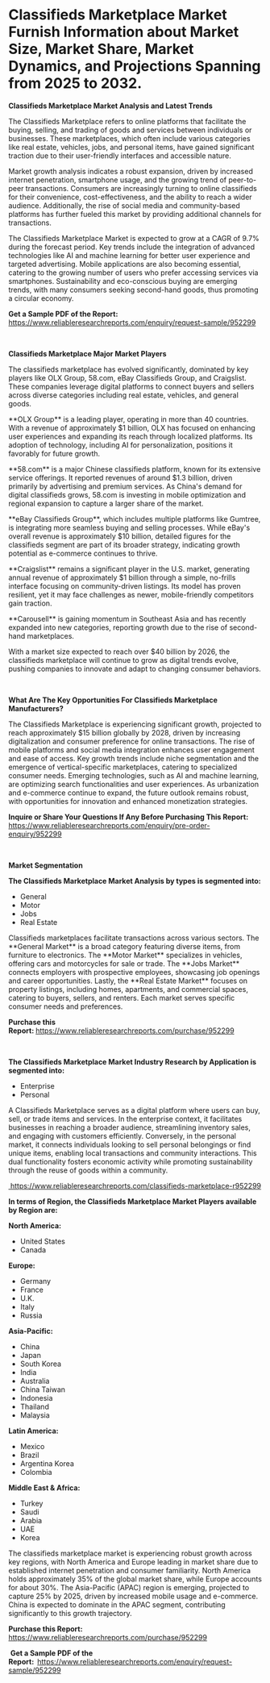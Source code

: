 <p><h1>Classifieds Marketplace Market Furnish Information about Market Size, Market Share, Market Dynamics, and Projections Spanning from 2025 to 2032.</h1></p><p><strong>Classifieds Marketplace Market Analysis and Latest Trends</strong></p>
<p><p>The Classifieds Marketplace refers to online platforms that facilitate the buying, selling, and trading of goods and services between individuals or businesses. These marketplaces, which often include various categories like real estate, vehicles, jobs, and personal items, have gained significant traction due to their user-friendly interfaces and accessible nature.</p><p>Market growth analysis indicates a robust expansion, driven by increased internet penetration, smartphone usage, and the growing trend of peer-to-peer transactions. Consumers are increasingly turning to online classifieds for their convenience, cost-effectiveness, and the ability to reach a wider audience. Additionally, the rise of social media and community-based platforms has further fueled this market by providing additional channels for transactions.</p><p>The Classifieds Marketplace Market is expected to grow at a CAGR of 9.7% during the forecast period. Key trends include the integration of advanced technologies like AI and machine learning for better user experience and targeted advertising. Mobile applications are also becoming essential, catering to the growing number of users who prefer accessing services via smartphones. Sustainability and eco-conscious buying are emerging trends, with many consumers seeking second-hand goods, thus promoting a circular economy.</p></p>
<p><strong>Get a Sample PDF of the Report:&nbsp;</strong> <a href="https://www.reliableresearchreports.com/enquiry/request-sample/952299?utm_campaign=2724&utm_medium=2&utm_source=Github&utm_content=ia&utm_term=17042025&utm_id=classifieds-marketplace">https://www.reliableresearchreports.com/enquiry/request-sample/952299</a></p>
<p>&nbsp;</p>
<p><strong>Classifieds Marketplace Major Market Players</strong></p>
<p><p>The classifieds marketplace has evolved significantly, dominated by key players like OLX Group, 58.com, eBay Classifieds Group, and Craigslist. These companies leverage digital platforms to connect buyers and sellers across diverse categories including real estate, vehicles, and general goods.</p><p>**OLX Group** is a leading player, operating in more than 40 countries. With a revenue of approximately $1 billion, OLX has focused on enhancing user experiences and expanding its reach through localized platforms. Its adoption of technology, including AI for personalization, positions it favorably for future growth.</p><p>**58.com** is a major Chinese classifieds platform, known for its extensive service offerings. It reported revenues of around $1.3 billion, driven primarily by advertising and premium services. As China's demand for digital classifieds grows, 58.com is investing in mobile optimization and regional expansion to capture a larger share of the market.</p><p>**eBay Classifieds Group**, which includes multiple platforms like Gumtree, is integrating more seamless buying and selling processes. While eBay's overall revenue is approximately $10 billion, detailed figures for the classifieds segment are part of its broader strategy, indicating growth potential as e-commerce continues to thrive. </p><p>**Craigslist** remains a significant player in the U.S. market, generating annual revenue of approximately $1 billion through a simple, no-frills interface focusing on community-driven listings. Its model has proven resilient, yet it may face challenges as newer, mobile-friendly competitors gain traction. </p><p>**Carousell** is gaining momentum in Southeast Asia and has recently expanded into new categories, reporting growth due to the rise of second-hand marketplaces. </p><p>With a market size expected to reach over $40 billion by 2026, the classifieds marketplace will continue to grow as digital trends evolve, pushing companies to innovate and adapt to changing consumer behaviors.</p></p>
<p>&nbsp;</p>
<p><strong>What Are The Key Opportunities For Classifieds Marketplace Manufacturers?</strong></p>
<p><p>The Classifieds Marketplace is experiencing significant growth, projected to reach approximately $15 billion globally by 2028, driven by increasing digitalization and consumer preference for online transactions. The rise of mobile platforms and social media integration enhances user engagement and ease of access. Key growth trends include niche segmentation and the emergence of vertical-specific marketplaces, catering to specialized consumer needs. Emerging technologies, such as AI and machine learning, are optimizing search functionalities and user experiences. As urbanization and e-commerce continue to expand, the future outlook remains robust, with opportunities for innovation and enhanced monetization strategies.</p></p>
<p><strong>Inquire or Share Your Questions If Any Before Purchasing This Report:</strong> <a href="https://www.reliableresearchreports.com/enquiry/pre-order-enquiry/952299?utm_campaign=2724&utm_medium=2&utm_source=Github&utm_content=ia&utm_term=17042025&utm_id=classifieds-marketplace">https://www.reliableresearchreports.com/enquiry/pre-order-enquiry/952299</a></p>
<p>&nbsp;</p>
<p><strong>Market Segmentation</strong></p>
<p><strong>The Classifieds Marketplace Market Analysis by types is segmented into:</strong></p>
<p><ul><li>General</li><li>Motor</li><li>Jobs</li><li>Real Estate</li></ul></p>
<p><p>Classifieds marketplaces facilitate transactions across various sectors. The **General Market** is a broad category featuring diverse items, from furniture to electronics. The **Motor Market** specializes in vehicles, offering cars and motorcycles for sale or trade. The **Jobs Market** connects employers with prospective employees, showcasing job openings and career opportunities. Lastly, the **Real Estate Market** focuses on property listings, including homes, apartments, and commercial spaces, catering to buyers, sellers, and renters. Each market serves specific consumer needs and preferences.</p></p>
<p><strong>Purchase this Report:&nbsp;</strong><a href="https://www.reliableresearchreports.com/purchase/952299?utm_campaign=2724&utm_medium=2&utm_source=Github&utm_content=ia&utm_term=17042025&utm_id=classifieds-marketplace">https://www.reliableresearchreports.com/purchase/952299</a></p>
<p>&nbsp;</p>
<p><strong>The Classifieds Marketplace Market Industry Research by Application is segmented into:</strong></p>
<p><ul><li>Enterprise</li><li>Personal</li></ul></p>
<p><p>A Classifieds Marketplace serves as a digital platform where users can buy, sell, or trade items and services. In the enterprise context, it facilitates businesses in reaching a broader audience, streamlining inventory sales, and engaging with customers efficiently. Conversely, in the personal market, it connects individuals looking to sell personal belongings or find unique items, enabling local transactions and community interactions. This dual functionality fosters economic activity while promoting sustainability through the reuse of goods within a community.</p></p>
<p><a href="https://www.reliableresearchreports.com/classifieds-marketplace-r952299?utm_campaign=2724&utm_medium=2&utm_source=Github&utm_content=ia&utm_term=17042025&utm_id=classifieds-marketplace">&nbsp;https://www.reliableresearchreports.com/classifieds-marketplace-r952299</a></p>
<p><strong>In terms of Region, the Classifieds Marketplace Market Players available by Region are:</strong></p>
<p>
    <p> <strong> North America: </strong>
        <ul>
            <li>United States</li>
            <li>Canada</li>
        </ul>
        </p> 
    <p> <strong> Europe: </strong>
        <ul>
            <li>Germany</li>
            <li>France</li>
            <li>U.K.</li>
            <li>Italy</li>
            <li>Russia</li>
        </ul>
        </p> 
    <p> <strong> Asia-Pacific: </strong>
        <ul>
            <li>China</li>
            <li>Japan</li>
            <li>South Korea</li>
            <li>India</li>
            <li>Australia</li>
            <li>China Taiwan</li>
            <li>Indonesia</li>
            <li>Thailand</li>
            <li>Malaysia</li>
        </ul>
        </p> 
    <p> <strong> Latin America: </strong>
        <ul>
            <li>Mexico</li>
            <li>Brazil</li>
            <li>Argentina Korea</li>
            <li>Colombia</li>
        </ul>
        </p> 
    <p> <strong> Middle East & Africa: </strong>
        <ul>
            <li>Turkey</li>
            <li>Saudi</li>
            <li>Arabia</li>
            <li>UAE</li>
            <li>Korea</li>
        </ul>
    </p>
    </p>
<p><p>The classifieds marketplace market is experiencing robust growth across key regions, with North America and Europe leading in market share due to established internet penetration and consumer familiarity. North America holds approximately 35% of the global market share, while Europe accounts for about 30%. The Asia-Pacific (APAC) region is emerging, projected to capture 25% by 2025, driven by increased mobile usage and e-commerce. China is expected to dominate in the APAC segment, contributing significantly to this growth trajectory.</p></p>
<p><strong>Purchase this Report: </strong><a href="https://www.reliableresearchreports.com/purchase/952299?utm_campaign=2724&utm_medium=2&utm_source=Github&utm_content=ia&utm_term=17042025&utm_id=classifieds-marketplace">https://www.reliableresearchreports.com/purchase/952299</a></p>
<p>&nbsp;<strong>Get a Sample PDF of the Report:&nbsp;&nbsp;</strong><a href="https://www.reliableresearchreports.com/enquiry/request-sample/952299?utm_campaign=2724&utm_medium=2&utm_source=Github&utm_content=ia&utm_term=17042025&utm_id=classifieds-marketplace">https://www.reliableresearchreports.com/enquiry/request-sample/952299</a></p>
<p><strong></strong></p>
<p><p></p><p></p><p></p></p>